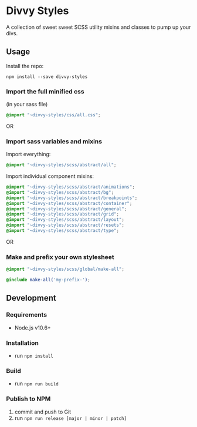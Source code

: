 
# Divvy Styles

A collection of sweet sweet SCSS utility mixins and classes to pump up your divs.

## Usage

Install the repo:

`npm install --save divvy-styles`

### Import the full minified css

(in your sass file)

```scss
@import "~divvy-styles/css/all.css";
```

OR

### Import sass variables and mixins

Import everything:

```scss
@import "~divvy-styles/scss/abstract/all";
```

Import individual component mixins:

```scss
@import "~divvy-styles/scss/abstract/animations";
@import "~divvy-styles/scss/abstract/bg";
@import "~divvy-styles/scss/abstract/breakpoints";
@import "~divvy-styles/scss/abstract/container";
@import "~divvy-styles/scss/abstract/general";
@import "~divvy-styles/scss/abstract/grid";
@import "~divvy-styles/scss/abstract/layout";
@import "~divvy-styles/scss/abstract/resets";
@import "~divvy-styles/scss/abstract/type";
```

OR

### Make and prefix your own stylesheet

```scss
@import "~divvy-styles/scss/global/make-all";

@include make-all('my-prefix-');
```

## Development

### Requirements

- Node.js v10.6+

### Installation

- run `npm install`

### Build

- run `npm run build`

### Publish to NPM

1. commit and push to Git
1. run `npm run release [major | minor | patch]`
